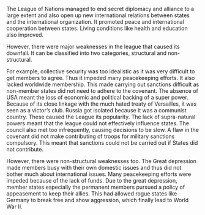 <!--
	{
		"title": "League Of Nations: Strength and Weakness",
		"date": "2008-01-27",

		"first_draft": "2005",
		"first_publication": "2008-01-27",
		"edited": "",
		"notes": "Written as part of school history module",

		"tags": "history, essay",
		"category": "history",
		"slug": ""
	}
-->

The League of Nations managed to end secret diplomacy and alliance to a large extent and also open up new international relations between states and the international organization. It promoted peace and international cooperation between states. Living conditions like health and education also improved.

However, there were major weaknesses in the league that caused its downfall. It can be classified into two categories, structural and non-structural.

<!--more-->

For example, collective security was too idealistic as it was very difficult to get members to agree. Thus it impeded many peacekeeping efforts. It also lacked worldwide membership. This made carrying out sanctions difficult as non-member states did not need to adhere to the covenant. The absence of USA meant the loss of economic and political backing of a super power. Because of its close linkage with the much hated treaty of Versailles, it was seen as a victor’s club. Russia got isolated because it was a communist country. These caused the League its popularity. The lack of supra-natural powers meant that the league could not effectively influence states. The council also met too infrequently, causing decisions to be slow. A flaw in the covenant did not make contributing of troops for military sanctions compulsory. This meant that sanctions could not be carried out if States did not contribute.

However, there were non-structural weaknesses too. The Great depression made members busy with their own domestic issues and thus did not bother much about international issues. Many peacekeeping efforts were impeded because of the lack of funds. Due to the great depression, member states especially the permanent members pursued a policy of appeasement to keep their allies. This had allowed rogue states like Germany to break free and show aggression, which finally lead to World War II.
